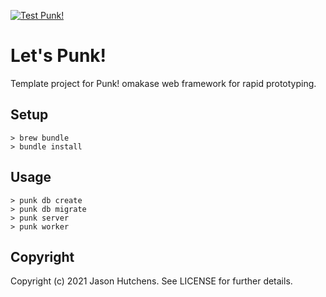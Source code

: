 [![Test Punk!](https://github.com/kranzky/lets-punk/workflows/test/badge.svg)](https://github.com/kranzky/lets-punk/actions?query=workflow%3A%22test)

# Let's Punk!

Template project for Punk! omakase web framework for rapid prototyping.

## Setup

```
> brew bundle
> bundle install
```

## Usage

```
> punk db create
> punk db migrate
> punk server
> punk worker
```

## Copyright

Copyright (c) 2021 Jason Hutchens. See LICENSE for further details.
